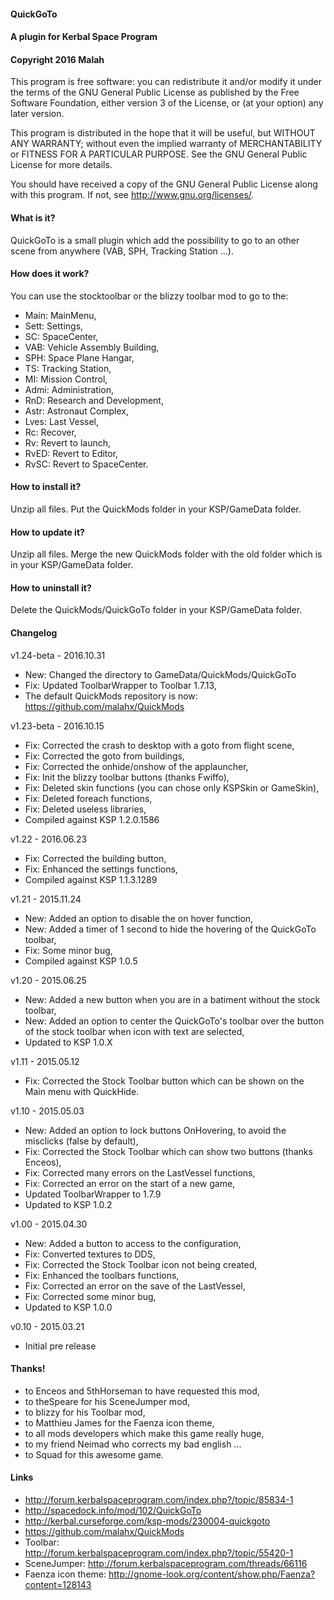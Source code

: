 ﻿#### QuickGoTo
#### A plugin for Kerbal Space Program
#### Copyright 2016 Malah

This program is free software: you can redistribute it and/or modify
it under the terms of the GNU General Public License as published by
the Free Software Foundation, either version 3 of the License, or
(at your option) any later version.

This program is distributed in the hope that it will be useful,
but WITHOUT ANY WARRANTY; without even the implied warranty of
MERCHANTABILITY or FITNESS FOR A PARTICULAR PURPOSE.  See the
GNU General Public License for more details.

You should have received a copy of the GNU General Public License
along with this program.  If not, see <http://www.gnu.org/licenses/>. 


#### What is it?

QuickGoTo is a small plugin which add the possibility to go to an other scene from anywhere (VAB, SPH, Tracking Station ...).

#### How does it work?

You can use the stocktoolbar or the blizzy toolbar mod to go to the:
* Main: MainMenu,
* Sett: Settings,
* SC: SpaceCenter,
* VAB: Vehicle Assembly Building,
* SPH: Space Plane Hangar,
* TS: Tracking Station,
* MI: Mission Control,
* Admi: Administration,
* RnD: Research and Development,
* Astr: Astronaut Complex,
* Lves: Last Vessel,
* Rc: Recover,
* Rv: Revert to launch,
* RvED: Revert to Editor,
* RvSC: Revert to SpaceCenter.

#### How to install it?

Unzip all files. Put the QuickMods folder in your KSP/GameData folder.

#### How to update it?

Unzip all files. Merge the new QuickMods folder with the old folder which is in your KSP/GameData folder.

#### How to uninstall it?

Delete the QuickMods/QuickGoTo folder in your KSP/GameData folder.

#### Changelog

v1.24-beta - 2016.10.31
* New: Changed the directory to GameData/QuickMods/QuickGoTo
* Fix: Updated ToolbarWrapper to Toolbar 1.7.13,
* The default QuickMods repository is now: https://github.com/malahx/QuickMods

v1.23-beta - 2016.10.15
* Fix: Corrected the crash to desktop with a goto from flight scene,
* Fix: Corrected the goto from buildings,
* Fix: Corrected the onhide/onshow of the applauncher,
* Fix: Init the blizzy toolbar buttons (thanks Fwiffo),
* Fix: Deleted skin functions (you can chose only KSPSkin or GameSkin),
* Fix: Deleted foreach functions,
* Fix: Deleted useless libraries,
* Compiled against KSP 1.2.0.1586

v1.22 - 2016.06.23
* Fix: Corrected the building button,
* Fix: Enhanced the settings functions,
* Compiled against KSP 1.1.3.1289

v1.21 - 2015.11.24
* New: Added an option to disable the on hover function,
* New: Added a timer of 1 second to hide the hovering of the QuickGoTo toolbar,
* Fix: Some minor bug,
* Compiled against KSP 1.0.5

v1.20 - 2015.06.25
* New: Added a new button when you are in a batiment without the stock toolbar,
* New: Added an option to center the QuickGoTo's toolbar over the button of the stock toolbar when icon with text are selected,
* Updated to KSP 1.0.X

v1.11 - 2015.05.12
* Fix: Corrected the Stock Toolbar button which can be shown on the Main menu with QuickHide.

v1.10 - 2015.05.03
* New: Added an option to lock buttons OnHovering, to avoid the misclicks (false by default),
* Fix: Corrected the Stock Toolbar which can show two buttons (thanks Enceos),
* Fix: Corrected many errors on the LastVessel functions,
* Fix: Corrected an error on the start of a new game,
* Updated ToolbarWrapper to 1.7.9
* Updated to KSP 1.0.2

v1.00 - 2015.04.30
* New: Added a button to access to the configuration,
* Fix: Converted textures to DDS,
* Fix: Corrected the Stock Toolbar icon not being created,
* Fix: Enhanced the toolbars functions,
* Fix: Corrected an error on the save of the LastVessel,
* Fix: Corrected some minor bug,
* Updated to KSP 1.0.0

v0.10 - 2015.03.21
* Initial pre release

#### Thanks!

* to Enceos and 5thHorseman to have requested this mod,
* to theSpeare for his SceneJumper mod,
* to blizzy for his Toolbar mod,
* to Matthieu James for the Faenza icon theme,
* to all mods developers which make this game really huge,
* to my friend Neimad who corrects my bad english ...
* to Squad for this awesome game.

#### Links

* http://forum.kerbalspaceprogram.com/index.php?/topic/85834-1
* http://spacedock.info/mod/102/QuickGoTo
* http://kerbal.curseforge.com/ksp-mods/230004-quickgoto
* https://github.com/malahx/QuickMods
* Toolbar: http://forum.kerbalspaceprogram.com/index.php?/topic/55420-1
* SceneJumper: http://forum.kerbalspaceprogram.com/threads/66116
* Faenza icon theme: http://gnome-look.org/content/show.php/Faenza?content=128143
